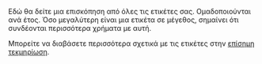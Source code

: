 Εδώ θα δείτε μια επισκόπηση από όλες τις ετικέτες σας. Ομαδοποιούνται ανά έτος. Όσο μεγαλύτερη είναι μια ετικέτα σε μέγεθος, σημαίνει ότι συνδέονται περισσότερα χρήματα με αυτή.

Μπορείτε να διαβάσετε περισσότερα σχετικά με τις ετικέτες στην [ επίσημη τεκμηρίωση](https://docs.firefly-iii.org/concepts/tags).